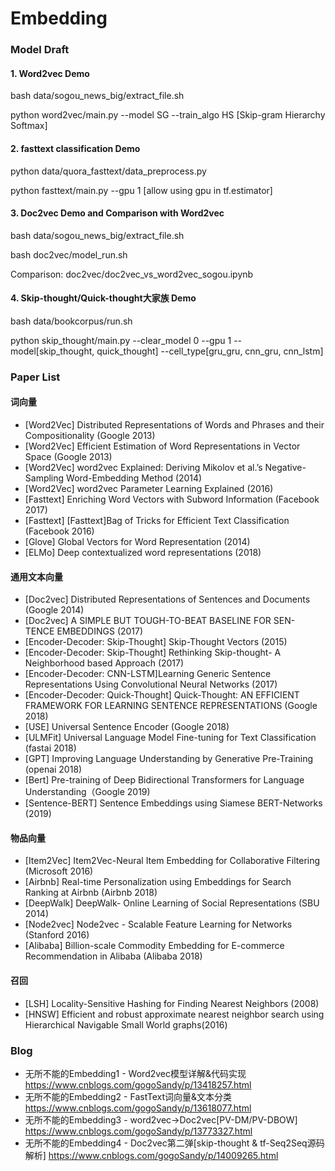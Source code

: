 # Embedding

### Model Draft

#### 1. Word2vec Demo 
bash data/sogou_news_big/extract_file.sh

python word2vec/main.py --model SG --train_algo HS  [Skip-gram Hierarchy Softmax]

#### 2. fasttext classification Demo
python data/quora_fasttext/data_preprocess.py

python fasttext/main.py --gpu 1 [allow using gpu in tf.estimator]

#### 3. Doc2vec Demo and Comparison with Word2vec
bash data/sogou_news_big/extract_file.sh

bash doc2vec/model_run.sh

Comparison: doc2vec/doc2vec_vs_word2vec_sogou.ipynb

#### 4. Skip-thought/Quick-thought大家族 Demo
bash data/bookcorpus/run.sh

python skip_thought/main.py --clear_model 0 --gpu 1  --model[skip_thought, quick_thought] --cell_type[gru_gru, cnn_gru, cnn_lstm]


### Paper List 
#### 词向量
- [Word2Vec] Distributed Representations of Words and Phrases and their Compositionality (Google 2013)
- [Word2Vec] Efficient Estimation of Word Representations in Vector Space (Google 2013)
- [Word2Vec] word2vec Explained: Deriving Mikolov et al.’s Negative-Sampling Word-Embedding Method (2014)
- [Word2Vec] word2vec Parameter Learning Explained (2016)
- [Fasttext] Enriching Word Vectors with Subword Information (Facebook 2017)
- [Fasttext] [Fasttext]Bag of Tricks for Efficient Text Classification (Facebook 2016)
- [Glove] Global Vectors for Word Representation (2014)
- [ELMo] Deep contextualized word representations (2018)
#### 通用文本向量
- [Doc2vec] Distributed Representations of Sentences and Documents (Google 2014)
- [Doc2vec] A SIMPLE BUT TOUGH-TO-BEAT BASELINE FOR SEN- TENCE EMBEDDINGS (2017)
- [Encoder-Decoder: Skip-Thought] Skip-Thought Vectors (2015)
- [Encoder-Decoder: Skip-Thought] Rethinking Skip-thought- A Neighborhood based Approach (2017)
- [Encoder-Decoder: CNN-LSTM]Learning Generic Sentence Representations Using Convolutional Neural Networks (2017)
- [Encoder-Decoder: Quick-Thought] Quick-Thought: AN EFFICIENT FRAMEWORK FOR LEARNING SENTENCE REPRESENTATIONS (Google 2018)
- [USE] Universal Sentence Encoder (Google 2018)
- [ULMFit] Universal Language Model Fine-tuning for Text Classification (fastai 2018)
- [GPT] Improving Language Understanding by Generative Pre-Training (openai 2018)
- [Bert] Pre-training of Deep Bidirectional Transformers for Language Understanding（Google 2019)
- [Sentence-BERT] Sentence Embeddings using Siamese BERT-Networks (2019)
#### 物品向量
- [Item2Vec] Item2Vec-Neural Item Embedding for Collaborative Filtering (Microsoft 2016)
- [Airbnb] Real-time Personalization using Embeddings for Search Ranking at Airbnb (Airbnb 2018)
- [DeepWalk] DeepWalk- Online Learning of Social Representations (SBU 2014)
- [Node2vec] Node2vec - Scalable Feature Learning for Networks (Stanford 2016)
- [Alibaba] Billion-scale Commodity Embedding for E-commerce Recommendation in Alibaba (Alibaba 2018)
#### 召回
- [LSH] Locality-Sensitive Hashing for Finding Nearest Neighbors (2008)
- [HNSW] Efficient and robust approximate nearest neighbor search using Hierarchical Navigable Small World graphs(2016)

### Blog 
- 无所不能的Embedding1 - Word2vec模型详解&代码实现 https://www.cnblogs.com/gogoSandy/p/13418257.html
- 无所不能的Embedding2 - FastText词向量&文本分类 https://www.cnblogs.com/gogoSandy/p/13618077.html
- 无所不能的Embedding3 - word2vec->Doc2vec[PV-DM/PV-DBOW] https://www.cnblogs.com/gogoSandy/p/13773327.html
- 无所不能的Embedding4 - Doc2vec第二弹[skip-thought & tf-Seq2Seq源码解析]  https://www.cnblogs.com/gogoSandy/p/14009265.html
